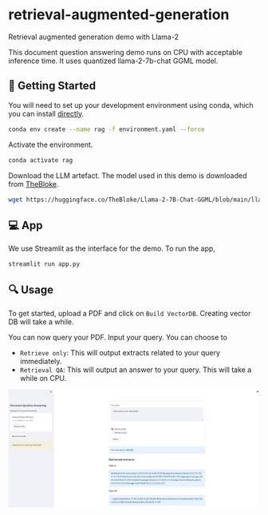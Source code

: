 # retrieval-augmented-generation
Retrieval augmented generation demo with Llama-2

This document question answering demo runs on CPU with acceptable inference time. It uses quantized llama-2-7b-chat GGML model.


## 🔧 Getting Started

You will need to set up your development environment using conda, which you can install [directly](https://docs.conda.io/projects/conda/en/latest/user-guide/install/index.html).

```bash
conda env create --name rag -f environment.yaml --force
```

Activate the environment.
```bash
conda activate rag
```

Download the LLM artefact. The model used in this demo is downloaded from [TheBloke](https://huggingface.co/TheBloke/Llama-2-7B-Chat-GGML/tree/main).
```bash
wget https://huggingface.co/TheBloke/Llama-2-7B-Chat-GGML/blob/main/llama-2-7b-chat.ggmlv3.q8_0.bin -P ./models/llama-2-7b-chat-ggml
```

## 💻 App

We use Streamlit as the interface for the demo. To run the app,

```bash
streamlit run app.py
```

## 🔍 Usage

To get started, upload a PDF and click on `Build VectorDB`. Creating vector DB will take a while.

You can now query your PDF. Input your query. You can choose to
- `Retrieve only`: This will output extracts related to your query immediately.
- `Retrieval QA`: This will output an answer to your query. This will take a while on CPU.

![app screenshot](./assets/screenshot.png)
